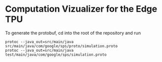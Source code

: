 # Computation Vizualizer for the Edge TPU
To generate the protobuf, cd into the root of the repository and run 
```
protoc --java_out=src/main/java src/main/java/com/google/sps/proto/simulation.proto
protoc --java_out=src/main/java test/main/java/com/google/sps/simulation.proto
```
